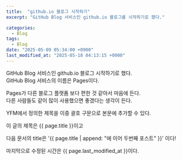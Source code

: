 ```yaml
---
title:  "github.io 블로그 시작하기"
excerpt: "GitHub Blog 서비스인 github.io 블로그를 시작하기로 했다."

categories:
  - Blog
tags:
  - Blog
date: "2025-05-09 05:34:00 +0900"
last_modified_at: "2025-05-18 04:13:15 +0900"
---
```


GitHub Blog 서비스인 github.io 블로그 시작하기로 했다.<br>
GitHub Blog 서비스의 이름은 Pages이다.

Pages가 다른 블로그 플랫폼 보다 편한 것 같아서 마음에 든다.<br>
다른 사람들도 같이 많이 사용했으면 좋겠다는 생각이 든다.

YFM에서 정의한 제목을 이중 괄호 구문으로 본문에 추가할 수 있다.

이 글의 제목은 {{ page.title }}이고

다음 문서의 title은 '{{ page.title | append: "에 이어 두번째 포스트" }}' 이다!

마지막으로 수정된 시간은 {{ page.last_modified_at }}이다.
